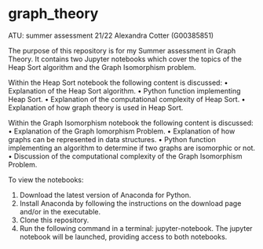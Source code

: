 # graph_theory
ATU: summer assessment 21/22
Alexandra Cotter (G00385851)


The purpose of this repository is for my Summer assessment in Graph Theory. It contains two Jupyter notebooks which cover the topics of the Heap Sort algorithm and the Graph Isomorphism problem.

Within the Heap Sort notebook the following content is discussed:
• Explanation of the Heap Sort algorithm.
• Python function implementing Heap Sort.
• Explanation of the computational complexity of Heap Sort.
• Explanation of how graph theory is used in Heap Sort.

Within the Graph Isomorphism notebook the following content is discussed:
• Explanation of the Graph Iomorphism Problem.
• Explanation of how graphs can be represented in data structures.
• Python function implementing an algorithm to determine if two graphs are isomorphic or not.
• Discussion of the computational complexity of the Graph Isomorphism Problem.

To view the notebooks:
1. Download the latest version of Anaconda for Python.
2. Install Anaconda by following the instructions on the download page and/or in the executable.
3. Clone this repository. 
4. Run the following command in a terminal: jupyter-notebook.
The jupyter notebook will be launched, providing access to both notebooks.
